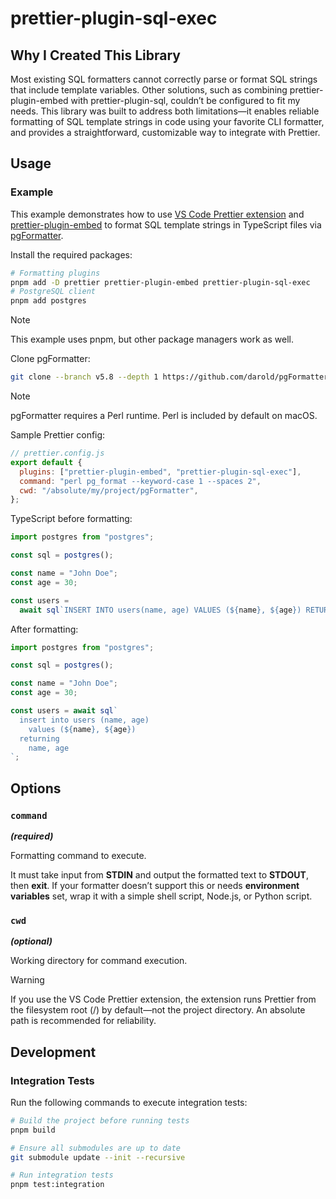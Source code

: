 # prettier-plugin-sql-exec

## Why I Created This Library

Most existing SQL formatters cannot correctly parse or format SQL strings that include template variables.
Other solutions, such as combining prettier-plugin-embed with prettier-plugin-sql, couldn’t be configured to fit my needs.
This library was built to address both limitations—it enables reliable formatting of SQL template strings in code using your favorite CLI formatter, and provides a straightforward, customizable way to integrate with Prettier.

## Usage

### Example

This example demonstrates how to use [VS Code Prettier extension](https://marketplace.visualstudio.com/items?itemName=esbenp.prettier-vscode) and [prettier-plugin-embed](https://www.npmjs.com/package/prettier-plugin-embed) to format SQL template strings in TypeScript files via [pgFormatter](https://github.com/darold/pgFormatter).

Install the required packages:

```bash
# Formatting plugins
pnpm add -D prettier prettier-plugin-embed prettier-plugin-sql-exec
# PostgreSQL client
pnpm add postgres
```

> [!NOTE]  
> This example uses pnpm, but other package managers work as well.

Clone pgFormatter:

```bash
git clone --branch v5.8 --depth 1 https://github.com/darold/pgFormatter.git
```

> [!NOTE]  
> pgFormatter requires a Perl runtime.
> Perl is included by default on macOS.

Sample Prettier config:

```javascript
// prettier.config.js
export default {
  plugins: ["prettier-plugin-embed", "prettier-plugin-sql-exec"],
  command: "perl pg_format --keyword-case 1 --spaces 2",
  cwd: "/absolute/my/project/pgFormatter",
};
```

TypeScript before formatting:

```typescript
import postgres from "postgres";

const sql = postgres();

const name = "John Doe";
const age = 30;

const users =
  await sql`INSERT INTO users(name, age) VALUES (${name}, ${age}) RETURNING name, age`;
```

After formatting:

```typescript
import postgres from "postgres";

const sql = postgres();

const name = "John Doe";
const age = 30;

const users = await sql`
  insert into users (name, age)
    values (${name}, ${age})
  returning
    name, age
`;
```

## Options

### `command`

_**(required)**_

Formatting command to execute.

It must take input from **STDIN** and output the formatted text to **STDOUT**, then **exit**.
If your formatter doesn’t support this or needs **environment variables** set, wrap it with a simple shell script, Node.js, or Python script.

### `cwd`

_**(optional)**_

Working directory for command execution.

> [!WARNING]  
> If you use the VS Code Prettier extension, the extension runs Prettier from the filesystem root (/) by default—not the project directory.
> An absolute path is recommended for reliability.

## Development

### Integration Tests

Run the following commands to execute integration tests:

```bash
# Build the project before running tests
pnpm build

# Ensure all submodules are up to date
git submodule update --init --recursive

# Run integration tests
pnpm test:integration
```
